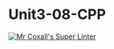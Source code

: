 # Unit3-08-CPP
[![Mr Coxall's Super Linter](https://github.com/<ICS3U-C-Programming-HiabGm/Unit3-08-CPP>/workflows/Mr%20Coxall's%20Super%20Linter/badge.svg)](https://github.com/<ICS3U-C-Programming-HiabGm/Unit3-08-CPP>/actions/)
